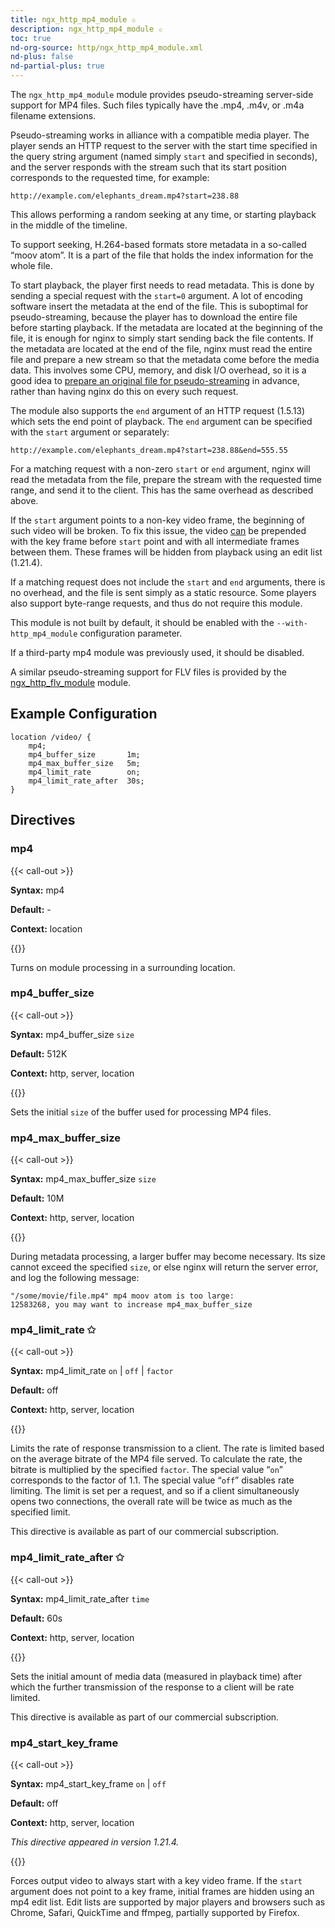 ```yaml
---
title: ngx_http_mp4_module ✩
description: ngx_http_mp4_module ✩
toc: true
nd-org-source: http/ngx_http_mp4_module.xml
nd-plus: false
nd-partial-plus: true
---
```



<!--
********************************************************************************
🛑 WARNING: AUTOGENERATED FILE - DO NOT EDIT 🛑
This Markdown file was automatically generated from the source XML documentation.
Any manual changes made directly to this file will be overwritten.
To request or suggest changes, please edit the source XML files instead.
https://github.com/nginx/nginx.org/tree/main/xml/en
********************************************************************************
-->


The `ngx_http_mp4_module` module provides pseudo-streaming
server-side support for MP4 files.
Such files typically have the .mp4, .m4v,
or .m4a filename extensions.

Pseudo-streaming works in alliance with a compatible media player.
The player sends an HTTP request to the server with the start time
specified in the query string argument (named simply
`start`
and specified in seconds), and the server responds with the stream
such that its start position corresponds to the requested time,
for example:

```nginx
http://example.com/elephants_dream.mp4?start=238.88

```


This allows performing a random seeking at any time, or starting playback
in the middle of the timeline.

To support seeking, H.264-based formats store metadata
in a so-called “moov atom”.
It is a part of the file that holds the index information for the
whole file.

To start playback, the player first needs to read metadata.
This is done by sending a special request with the
`start=0` argument.
A lot of encoding software insert the metadata at
the end of the file.
This is suboptimal for pseudo-streaming, because the player
has to download the entire file before starting playback.
If the metadata are located at the beginning of the file,
it is enough for nginx to simply start sending back the file contents.
If the metadata are located at the end of the file,
nginx must read the entire file and prepare a new stream so that
the metadata come before the media data.
This involves some CPU, memory, and disk I/O overhead,
so it is a good idea to
[
prepare an original file for pseudo-streaming](https://github.com/flowplayer/flowplayer/wiki/7.1.1-video-file-correction) in advance,
rather than having nginx do this on every such request.

The module also supports the `end` argument of an HTTP request
(1.5.13) which sets the end point of playback.
The `end` argument can be specified with the
`start` argument
or separately:

```nginx
http://example.com/elephants_dream.mp4?start=238.88&end=555.55

```


For a matching request with a non-zero
`start` or `end`
argument, nginx will read the metadata from the file, prepare the
stream with the requested time range, and send it to the client.
This has the same overhead as described above.

If the `start` argument points to
a non-key video frame,
the beginning of such video will be broken.
To fix this issue, the video
[can](#mp4_start_key_frame) be prepended with
the key frame before `start` point
and with all intermediate frames between them.
These frames will be hidden from playback
using an edit list (1.21.4).

If a matching request does not include the
`start` and `end`
arguments, there is no overhead, and the file is sent simply as a static
resource.
Some players also support byte-range requests, and thus do not require
this module.

This module is not built by default, it should be enabled with the
`--with-http_mp4_module`
configuration parameter.

If a third-party mp4 module was previously used, it should be disabled.

A similar pseudo-streaming support for FLV files is provided by the
[ngx_http_flv_module](/nginx/module-reference/http/ngx_http_flv_module) module.
## Example Configuration


```nginx
location /video/ {
    mp4;
    mp4_buffer_size       1m;
    mp4_max_buffer_size   5m;
    mp4_limit_rate        on;
    mp4_limit_rate_after  30s;
}

```

## Directives

### mp4

{{< call-out >}}

**Syntax:** mp4 

**Default:** -

**Context:** location


{{</call-out>}}


Turns on module processing in a surrounding location.
### mp4_buffer_size

{{< call-out >}}

**Syntax:** mp4_buffer_size `size`

**Default:** 512K

**Context:** http, server, location


{{</call-out>}}


Sets the initial `size` of the buffer used for
processing MP4 files.
### mp4_max_buffer_size

{{< call-out >}}

**Syntax:** mp4_max_buffer_size `size`

**Default:** 10M

**Context:** http, server, location


{{</call-out>}}


During metadata processing, a larger buffer may become necessary.
Its size cannot exceed the specified `size`,
or else nginx will return the
 server error,
and log the following message:

```nginx
"/some/movie/file.mp4" mp4 moov atom is too large:
12583268, you may want to increase mp4_max_buffer_size

```

### mp4_limit_rate ✩

{{< call-out >}}

**Syntax:** mp4_limit_rate `on` | `off` | `factor`

**Default:** off

**Context:** http, server, location


{{</call-out>}}


Limits the rate of response transmission to a client.
The rate is limited based on the average bitrate of the
MP4 file served.
To calculate the rate, the bitrate is multiplied by the specified
`factor`.
The special value “`on`” corresponds to the factor of 1.1.
The special value “`off`” disables rate limiting.
The limit is set per a request, and so if a client simultaneously opens
two connections, the overall rate will be twice as much
as the specified limit.

This directive is available as part of our
commercial subscription.
### mp4_limit_rate_after ✩

{{< call-out >}}

**Syntax:** mp4_limit_rate_after `time`

**Default:** 60s

**Context:** http, server, location


{{</call-out>}}


Sets the initial amount of media data (measured in playback time)
after which the further transmission of the response to a client
will be rate limited.

This directive is available as part of our
commercial subscription.
### mp4_start_key_frame

{{< call-out >}}

**Syntax:** mp4_start_key_frame `on` | `off`

**Default:** off

**Context:** http, server, location

_This directive appeared in version 1.21.4._


{{</call-out>}}


Forces output video to always start with a key video frame.
If the `start` argument does not point to a key frame,
initial frames are hidden using an mp4 edit list.
Edit lists are supported by major players and browsers such as
Chrome, Safari, QuickTime and ffmpeg,
partially supported by Firefox.
